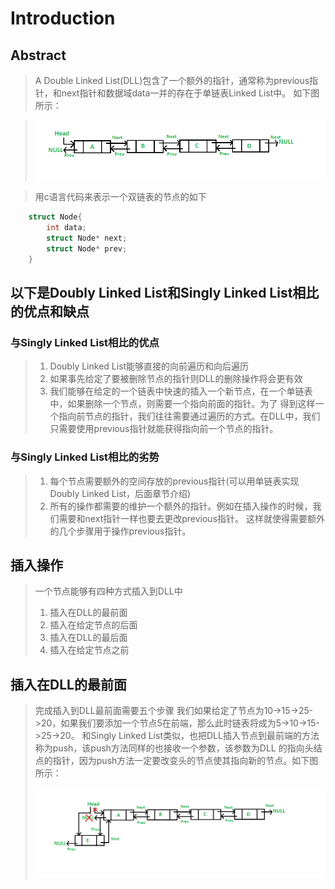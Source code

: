 # Introduction


## Abstract

> A Double Linked List(DLL)包含了一个额外的指针，通常称为previous指针，和next指针和数据域data一并的存在于单链表Linked List中。
> 如下图所示：

> ![DLL的结构示意图](_v_images/20190202231249984_9043.png)

>用c语言代码来表示一个双链表的节点的如下

```c++
    struct Node{
        int data;
        struct Node* next;
        struct Node* prev;
    }
```
## 以下是Doubly Linked List和Singly Linked List相比的优点和缺点

### 与Singly Linked List相比的优点
>1. Doubly Linked List能够直接的向前遍历和向后遍历
>2. 如果事先给定了要被删除节点的指针则DLL的删除操作将会更有效
>3. 我们能够在给定的一个链表中快速的插入一个新节点，在一个单链表中，如果删除一个节点，则需要一个指向前面的指针。为了
>得到这样一个指向前节点的指针，我们往往需要通过遍历的方式。在DLL中，我们只需要使用previous指针就能获得指向前一个节点的指针。


### 与Singly Linked List相比的劣势
>1. 每个节点需要额外的空间存放的previous指针(可以用单链表实现Doubly Linked List，后面章节介绍)
>2. 所有的操作都需要的维护一个额外的指针。例如在插入操作的时候，我们需要和next指针一样也要去更改previous指针。
>这样就使得需要额外的几个步骤用于操作previous指针。


## 插入操作
>一个节点能够有四种方式插入到DLL中
>1. 插入在DLL的最前面
>2. 插入在给定节点的后面
>3. 插入在DLL的最后面
>4. 插入在给定节点之前

## 插入在DLL的最前面
> 完成插入到DLL最前面需要五个步骤
> 我们如果给定了节点为10->15->25->20，如果我们要添加一个节点5在前端，那么此时链表将成为5->10->15->25->20。
> 和Singly Linked  List类似，也把DLL插入节点到最前端的方法称为push，该push方法同样的也接收一个参数，该参数为DLL
> 的指向头结点的指针，因为push方法一定要改变头的节点使其指向新的节点。如下图所示：
> 
> ![插入节点在DLL的最前方](_v_images/20190202231158588_15058.png)
